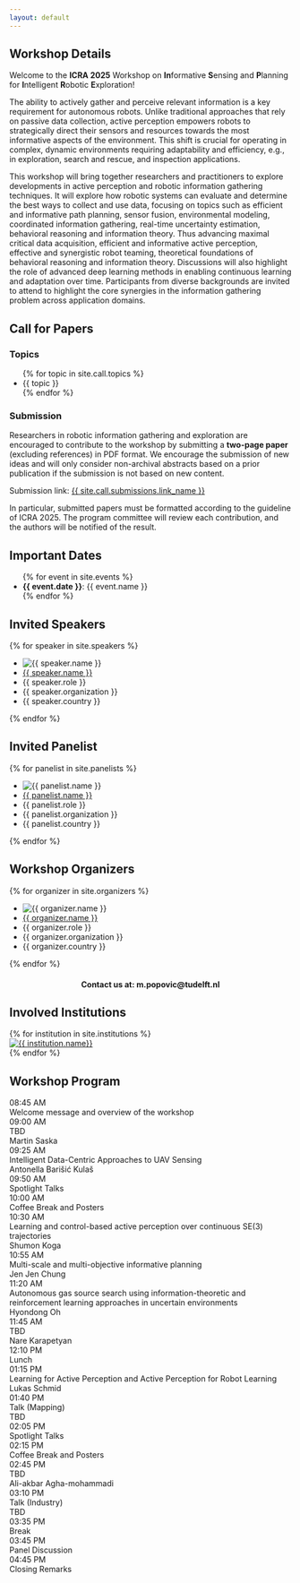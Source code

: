 ```yaml
---
layout: default
---
```


<div class="content-section">
<div class="inline-wrapper">
<h2 id="workshop-details">Workshop Details</h2>

<p>
Welcome to the <b>ICRA 2025</b> Workshop on <b>In</b>formative <b>S</b>ensing and <b>P</b>lanning for <b>I</b>ntelligent <b>R</b>obotic <b>E</b>xploration!
</p>

<p>
The ability to actively gather and perceive relevant information is a key requirement for autonomous robots.
Unlike traditional approaches that rely on passive data collection, active perception empowers robots to strategically direct their sensors and resources towards the most informative aspects of the environment.
This shift is crucial for operating in complex, dynamic environments requiring adaptability and efficiency, e.g., in exploration, search and rescue, and inspection applications. 
</p>

<p>
This workshop will bring together researchers and practitioners to explore developments in active perception and robotic information gathering techniques.
It will explore how robotic systems can evaluate and determine the best ways to collect and use data, focusing on topics such as efficient and informative path planning, sensor fusion, environmental modeling, coordinated information gathering, real-time uncertainty estimation, behavioral reasoning and information theory. 
Thus advancing maximal critical data acquisition, efficient and informative active perception, effective and synergistic robot teaming, theoretical foundations of behavioral reasoning and information theory. 
Discussions will also highlight the role of advanced deep learning methods in enabling continuous learning and adaptation over time. 
Participants from diverse backgrounds are invited to attend to highlight the core synergies in the information gathering problem across application domains.
</p>

</div>
</div>

<div class="content-section">
<div class="inline-wrapper">
<h2 id="call-for-papers">Call for Papers</h2>

<h3>Topics</h3>

<ul class="default-list">
{% for topic in site.call.topics %}
    <li>{{ topic }}</li>
{% endfor %}
</ul>

<h3 id="submissions">Submission</h3>

<p>
Researchers in robotic information gathering and exploration are 
encouraged to contribute to the workshop by submitting a <b>two-page paper</b> 
(excluding references) in PDF format. We encourage the submission of new 
ideas and will only consider non-archival abstracts based on a prior 
publication if the submission is not based on new content.
</p>

<p>
Submission link: <a href="{{ site.call.submissions.url }}">{{ site.call.submissions.link_name }}</a>
</p>

<p>
In particular, submitted papers must be formatted according to the 
guideline of ICRA 2025. The program committee will review each 
contribution, and the authors will be notified of the result.
</p>

</div>
</div>

<div class="content-section">
<div class="inline-wrapper">
<h2 id="important-dates">Important Dates</h2>

<ul class="default-list">
    {% for event in site.events %}
    <li><b>{{ event.date }}</b>: {{ event.name }}</li>
{% endfor %}
</ul>

</div>
</div>

<div class="content-section">
<div class="inline-wrapper">
<h2 id="invited-speakers">Invited Speakers</h2>

<div class="people-list">
{% for speaker in site.speakers %}
    <div class="single-person">
        <ul>
            <li>
                <img alt="{{ speaker.name }}" src="{{ speaker.photo_url }}">
            </li>
            <li>
                <a href="{{ speaker.url | relative_url }}" target="_blank">{{ speaker.name }}</a>
            </li>
            <li>{{ speaker.role }}</li> 
            <li>{{ speaker.organization }}</li> 
            <li>{{ speaker.country }}</li>
        </ul>
    </div>
{% endfor %}
</div>
</div>
</div>

<div class="content-section">
<div class="inline-wrapper">
<h2 id="invited-panelist">Invited Panelist</h2>

<div class="people-list">
{% for panelist in site.panelists %}
    <div class="single-person">
        <ul>
            <li>
                <img alt="{{ panelist.name }}" src="{{ panelist.photo_url }}">
            </li>
            <li>
                <a href="{{ panelist.url | relative_url }}">{{ panelist.name }}</a>
            </li>
            <li>{{ panelist.role }}</li> 
            <li>{{ panelist.organization }}</li> 
            <li>{{ panelist.country }}</li>
        </ul>
    </div>
{% endfor %}
</div>
</div>
</div>

<div class="content-section">
<div class="inline-wrapper">
<h2 id="workshop-organizers">Workshop Organizers</h2>

<div class="people-list">
{% for organizer in site.organizers %}
    <div class="single-person">
        <ul>
            <li>
                <img alt="{{ organizer.name }}" src="{{ organizer.photo_url }}">
            </li>
            <li>
                <a href="{{ organizer.url | relative_url }}">{{ organizer.name }}</a>
            </li>
            <li>{{ organizer.role }}</li> 
            <li>{{ organizer.organization }}</li> 
            <li>{{ organizer.country }}</li>
        </ul>
    </div>
{% endfor %}
</div>

<span style="font-weight: bold; text-align: center; display: block; margin-top: 20px;">
Contact us at: m.popovic@tudelft.nl
</span>

</div>
</div>

<div class="content-section">
<div class="inline-wrapper">
<h2 id="involved-institutions">Involved Institutions</h2>

<div id="institution-logos">
    {% for institution in site.institutions %}
        <div class="institution-logo">
            <a href="{{ institution.url }}">
                <img alt="{{ institution.name}}" src="{{ institution.logo_url}}">
            </a>
        </div>
    {% endfor %}
</div>
</div>
</div>

<div class="content-section">
<div class="inline-wrapper">
<h2 id="workshop-program">Workshop Program</h2>

<div id="program-table">
    <div class="program-row">
        <div>08:45 AM</div>
        <div>Welcome message and overview of the workshop</div>
        <div></div>
    </div>
    <div class="program-row">
        <div>09:00 AM</div>
        <div>TBD</div>
        <div>Martin Saska</div>
    </div>
    <div class="program-row">
        <div>09:25 AM</div>
        <div>Intelligent Data-Centric Approaches to UAV Sensing</div>
        <div>Antonella Barišić Kulaš</div>
    </div>
    <div class="program-row">
        <div>09:50 AM</div>
        <div>Spotlight Talks</div>
        <div></div>
    </div>
    <div class="program-row">
        <div>10:00 AM</div>
        <div>Coffee Break and Posters</div>
        <div></div>
    </div>
    <div class="program-row">
        <div>10:30 AM</div>
        <div>Learning and control-based active perception over continuous SE(3) trajectories</div>
        <div>Shumon Koga</div>
    </div>
    <div class="program-row">
        <div>10:55 AM</div>
        <div>Multi-scale and multi-objective informative planning</div>
        <div>Jen Jen Chung</div>
    </div>
    <div class="program-row">
        <div>11:20 AM</div>
        <div>Autonomous gas source search using information-theoretic and reinforcement learning approaches in uncertain environments</div>
        <div>Hyondong Oh</div>    
    </div>
    <div class="program-row">
        <div>11:45 AM</div>
        <div>TBD</div>
        <div>Nare Karapetyan</div>
    </div>
    <div class="program-row">
        <div>12:10 PM</div>
        <div>Lunch</div>
        <div></div>
    </div>
    <div class="program-row">
        <div>01:15 PM</div>
        <div>Learning for Active Perception and Active Perception for Robot Learning</div>
        <div>Lukas Schmid</div>    
    </div>
    <div class="program-row">
        <div>01:40 PM</div>
        <div>Talk  (Mapping)</div>
        <div>TBD</div>
    </div>
    <div class="program-row">
        <div>02:05 PM</div>
        <div>Spotlight Talks</div>
        <div></div>
    </div>
    <div class="program-row">
        <div>02:15 PM</div>
        <div>Coffee Break and Posters</div>
        <div></div>
    </div>
    <div class="program-row">
        <div>02:45 PM</div>
        <div>TBD</div>
        <div>Ali-akbar Agha-mohammadi</div>
    </div>
    <div class="program-row">
        <div>03:10 PM</div>
        <div>Talk (Industry)</div>
        <div>TBD</div>
    </div>
    <div class="program-row">
        <div>03:35 PM</div>
        <div>Break</div>
        <div></div>
    </div>
    <div class="program-row">
        <div>03:45 PM</div>
        <div>Panel Discussion</div>
        <div></div>
    </div>
    <div class="program-row">
        <div>04:45 PM</div>
        <div>Closing Remarks</div>
        <div></div>
    </div>
</div>
</div>
</div>
